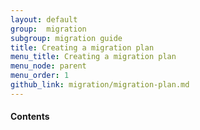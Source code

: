 ```yaml
---
layout: default
group:  migration
subgroup: migration guide
title: Creating a migration plan
menu_title: Creating a migration plan
menu_node: parent
menu_order: 1
github_link: migration/migration-plan.md
---
```


  
<h4>Contents</h4>

